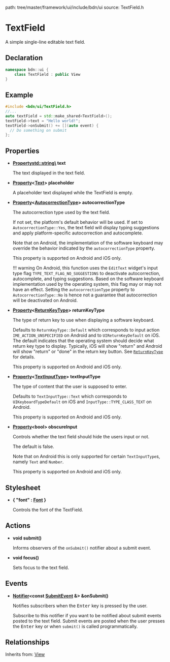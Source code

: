 path: tree/master/framework/ui/include/bdn/ui
source: TextField.h

# TextField

A simple single-line editable text field.

## Declaration

```C++
namespace bdn::ui {
	class TextField : public View
}
```

## Example

```C++
#include <bdn/ui/TextField.h>
//...
auto textField = std::make_shared<TextField>();
textField->text = "Hello world!";
textField->onSubmit() += [](auto event) {
  // Do something on submit
};
```

## Properties

* **[Property](../foundation/property.md)<std::string\> text**

	The text displayed in the text field.

* **[Property](../foundation/property.md)<[Text](text.md)\> placeholder**

	A placeholder text displayed while the TextField is empty.  

* **[Property](../foundation/property.md)<[AutocorrectionType](autocorrection_type.md)\> autocorrectionType**

	The autocorrection type used by the text field.

	If not set, the platform's default behavior will be used. If set to `AutocorrectionType::Yes`, the text field will display typing suggestions and apply platform-specific autocorrection and autocomplete.

	Note that on Android, the implementation of the software keyboard may override the behavior indicated by the `autocorrectionType` property.

	This property is supported on Android and iOS only.

	!!! warning
		On Android, this function uses the `EditText` widget's input type flag `TYPE_TEXT_FLAG_NO_SUGGESTIONS` to deactivate autocorrection, autocomplete, and typing suggestions. Based on the software keyboard implementation used by the operating system, this flag may or may not have an effect. Setting the `autocorrectionType` property to `AutocorrectionType::No` is hence not a guarantee that autocorrection will be deactivated on Android.

* **[Property](../foundation/property.md)<[ReturnKeyType](return_key_type.md)\> returnKeyType**

	The type of return key to use when displaying a software keyboard.

	Defaults to `ReturnKeyType::Default` which corresponds to input action `IME_ACTION_UNSPECIFIED` on Android and to `UIReturnKeyDefault` on iOS. The default indicates that the operating system should decide what return key type to display. Typically, iOS will show "return" and Android will show "return" or "done" in the return key button. See [`ReturnKeyType`](return_key_type.md) for details.

	This property is supported on Android and iOS only.

* **[Property](../foundation/property.md)<[TextInputType](text_input_type.md)\> textInputType**

	The type of content that the user is supposed to enter.

	Defaults to `TextInputType::Text` which corresponds to `UIKeyboardTypeDefault` on iOS and `InputType::TYPE_CLASS_TEXT` on Android.

	This property is supported on Android and iOS only.

* **[Property](../foundation/property.md)<bool\> obscureInput**

	Controls whether the text field should hide the users input or not.

	The default is false.

	Note that on Android this is only supported for certain `TextInputType`s, namely `Text` and `Number`.

	This property is supported on Android and iOS only.

## Stylesheet

* **{ "font" : [Font](../foundation/font.md) }**

	Controls the font of the TextField.

## Actions

* **void submit()**

	Informs observers of the `onSubmit()` notifier about a submit event.

* **void focus()**

	Sets focus to the text field.

## Events

* **[Notifier](../foundation/notifier.md)<const [SubmitEvent](submit_event.md) &\> &onSubmit()**

	Notifies subscribers when the <kbd>Enter</kbd> key is pressed by the user.

	Subscribe to this notifier if you want to be notified about submit events posted to the text field. Submit events are posted when the user presses the <kbd>Enter</kbd> key or when `submit()` is called programmatically.

## Relationships

Inherits from: [View](view.md)

